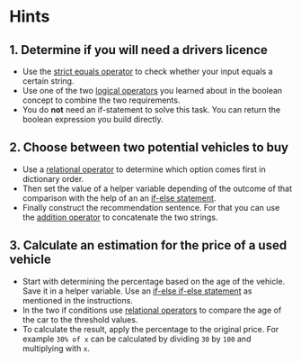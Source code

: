 # Hints

## 1. Determine if you will need a drivers licence

- Use the [strict equals operator][mdn-equality-operators] to check whether your input equals a certain string.
- Use one of the two [logical operators][mdn-logical-operators] you learned about in the boolean concept to combine the two requirements.
- You do **not** need an if-statement to solve this task. You can return the boolean expression you build directly.

## 2. Choose between two potential vehicles to buy

- Use a [relational operator][mdn-relational-operators] to determine which option comes first in dictionary order.
- Then set the value of a helper variable depending of the outcome of that comparison with the help of an an [if-else statement][mdn-if-statement].
- Finally construct the recommendation sentence. For that you can use the [addition operator][mdn-addition] to concatenate the two strings.

## 3. Calculate an estimation for the price of a used vehicle

- Start with determining the percentage based on the age of the vehicle. Save it in a helper variable. Use an [if-else if-else statement][mdn-if-statement] as mentioned in the instructions.
- In the two if conditions use [relational operators][mdn-relational-operators] to compare the age of the car to the threshold values.
- To calculate the result, apply the percentage to the original price. For example `30% of x` can be calculated by dividing `30` by `100` and multiplying with `x`.

[mdn-equality-operators]: https://developer.mozilla.org/en-US/docs/Web/JavaScript/Reference/Operators#equality_operators
[mdn-logical-operators]: https://developer.mozilla.org/en-US/docs/Web/JavaScript/Reference/Operators#binary_logical_operators
[mdn-relational-operators]: https://developer.mozilla.org/en-US/docs/Web/JavaScript/Reference/Operators#relational_operators
[mdn-addition]: https://developer.mozilla.org/en-US/docs/Web/JavaScript/Reference/Operators/Addition
[mdn-if-statement]: https://developer.mozilla.org/en-US/docs/Web/JavaScript/Reference/Statements/if...else